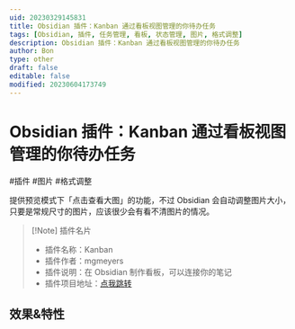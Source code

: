 ```yaml
---
uid: 20230329145831
title: Obsidian 插件：Kanban 通过看板视图管理的你待办任务
tags: [Obsidian, 插件, 任务管理, 看板, 状态管理, 图片, 格式调整]
description: Obsidian 插件：Kanban 通过看板视图管理的你待办任务
author: Bon
type: other
draft: false
editable: false
modified: 20230604173749
---
```


# Obsidian 插件：Kanban 通过看板视图管理的你待办任务

#插件 #图片 #格式调整

提供预览模式下「点击查看大图」的功能，不过 Obsidian 会自动调整图片大小，只要是常规尺寸的图片，应该很少会有看不清图片的情况。

> [!Note] 插件名片
>
> - 插件名称：Kanban
> - 插件作者：mgmeyers
> - 插件说明：在 Obsidian 制作看板，可以连接你的笔记
> - 插件项目地址：[点我跳转](https://github.com/mgmeyers/obsidian-kanban)

## 效果&特性